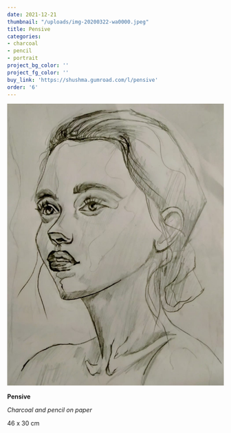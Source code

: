 ```yaml
---
date: 2021-12-21
thumbnail: "/uploads/img-20200322-wa0000.jpeg"
title: Pensive
categories:
- charcoal
- pencil
- portrait
project_bg_color: ''
project_fg_color: ''
buy_link: 'https://shushma.gumroad.com/l/pensive'
order: '6'
---
```

![](/uploads/img-20200322-wa0000.jpeg)

**Pensive**

_Charcoal and pencil on paper_

46 x 30 cm